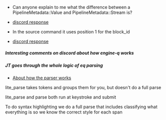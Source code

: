 
* Can anyone explain to me what the difference between a PipelineMetadata::Value and PipelineMetadata::Stream is?
* [discord response](https://discord.com/channels/601130461678272522/889232844101156914/917872317747589131)

* In the source command it uses position 1 for the block_id
* [discord response](https://discord.com/channels/601130461678272522/889232844101156914/894312997638512692)

##### Interesting comments on discord about how engine-q works

##### JT goes through the whole logic of eq parsing

* [About how the parser works](https://discord.com/channels/601130461678272522/889232844101156914/893316285037936730)

lite_parse takes tokens and groups them for you, but doesn't do a full parse

lite_parse and parse both run at keystroke and submit

To do syntax highlighting we do a full parse that includes classifying what everything is so we know the correct style for each span
